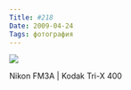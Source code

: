```yaml
---
Title: #218
Date: 2009-04-24
Tags: фотография
---
```


<div class="text"><p><a href="http://www.flickr.com/photos/alexeypegov/3469897249/"><img src="http://farm4.static.flickr.com/3633/3469897249_9049f2b45e_o.jpg" /></a></p>
<p>Nikon FM3A | Kodak Tri-X 400</p></div>